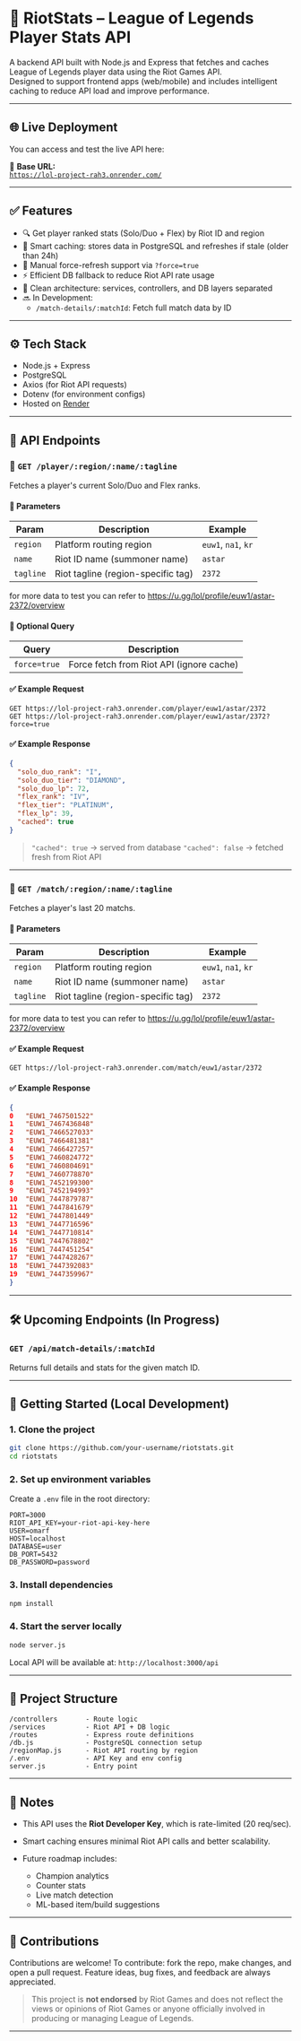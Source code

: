 # 🔹 RiotStats – League of Legends Player Stats API

A backend API built with Node.js and Express that fetches and caches League of Legends player data using the Riot Games API.  
Designed to support frontend apps (web/mobile) and includes intelligent caching to reduce API load and improve performance.

---

## 🌐 Live Deployment

You can access and test the live API here:

📍 **Base URL:**  
[`https://lol-project-rah3.onrender.com/`](https://lol-project-rah3.onrender.com/)

---

## ✅ Features

- 🔍 Get player ranked stats (Solo/Duo + Flex) by Riot ID and region
- 🧠 Smart caching: stores data in PostgreSQL and refreshes if stale (older than 24h)
- 🔁 Manual force-refresh support via `?force=true`
- ⚡ Efficient DB fallback to reduce Riot API rate usage
- 🧱 Clean architecture: services, controllers, and DB layers separated
- 🔜 In Development:
  - `/match-details/:matchId`: Fetch full match data by ID

---

## ⚙️ Tech Stack

- Node.js + Express
- PostgreSQL
- Axios (for Riot API requests)
- Dotenv (for environment configs)
- Hosted on [Render](https://render.com)

---

## 🧭 API Endpoints

### 📌 `GET /player/:region/:name/:tagline`

Fetches a player's current Solo/Duo and Flex ranks.

#### 🔧 Parameters

| Param    | Description                        | Example    |
|----------|------------------------------------|------------|
| `region` | Platform routing region            | `euw1`, `na1`, `kr` |
| `name`   | Riot ID name (summoner name)       | `astar`    |
| `tagline`| Riot tagline (region-specific tag) | `2372`      |

for more data to test you can refer to https://u.gg/lol/profile/euw1/astar-2372/overview

#### 🔄 Optional Query

| Query      | Description                           |
|------------|---------------------------------------|
| `force=true` | Force fetch from Riot API (ignore cache) |

#### ✅ Example Request

```http
GET https://lol-project-rah3.onrender.com/player/euw1/astar/2372
GET https://lol-project-rah3.onrender.com/player/euw1/astar/2372?force=true
````

#### ✅ Example Response

```json
{
  "solo_duo_rank": "I",
  "solo_duo_tier": "DIAMOND",
  "solo_duo_lp": 72,
  "flex_rank": "IV",
  "flex_tier": "PLATINUM",
  "flex_lp": 39,
  "cached": true
}
```

> `"cached": true` → served from database
> `"cached": false` → fetched fresh from Riot API

---

### 📌 `GET /match/:region/:name/:tagline`

Fetches a player's last 20 matchs.

#### 🔧 Parameters

| Param    | Description                        | Example    |
|----------|------------------------------------|------------|
| `region` | Platform routing region            | `euw1`, `na1`, `kr` |
| `name`   | Riot ID name (summoner name)       | `astar`    |
| `tagline`| Riot tagline (region-specific tag) | `2372`      |

for more data to test you can refer to https://u.gg/lol/profile/euw1/astar-2372/overview

#### ✅ Example Request

```http
GET https://lol-project-rah3.onrender.com/match/euw1/astar/2372
````

#### ✅ Example Response

```json
{
0	"EUW1_7467501522"
1	"EUW1_7467436848"
2	"EUW1_7466527033"
3	"EUW1_7466481381"
4	"EUW1_7466427257"
5	"EUW1_7460824772"
6	"EUW1_7460804691"
7	"EUW1_7460778870"
8	"EUW1_7452199300"
9	"EUW1_7452194993"
10	"EUW1_7447879787"
11	"EUW1_7447841679"
12	"EUW1_7447801449"
13	"EUW1_7447716596"
14	"EUW1_7447710814"
15	"EUW1_7447678802"
16	"EUW1_7447451254"
17	"EUW1_7447428267"
18	"EUW1_7447392083"
19	"EUW1_7447359967"
}
```

---

## 🛠️ Upcoming Endpoints (In Progress)

### `GET /api/match-details/:matchId`

Returns full details and stats for the given match ID.

---

## 🚀 Getting Started (Local Development)

### 1. Clone the project

```bash
git clone https://github.com/your-username/riotstats.git
cd riotstats
```

### 2. Set up environment variables

Create a `.env` file in the root directory:

```env
PORT=3000
RIOT_API_KEY=your-riot-api-key-here
USER=omarf
HOST=localhost
DATABASE=user
DB_PORT=5432
DB_PASSWORD=password
```

### 3. Install dependencies

```bash
npm install
```

### 4. Start the server locally

```bash
node server.js
```

Local API will be available at: `http://localhost:3000/api`

---

## 📁 Project Structure

```
/controllers       - Route logic
/services          - Riot API + DB logic
/routes            - Express route definitions
/db.js             - PostgreSQL connection setup
/regionMap.js      - Riot API routing by region
/.env              - API Key and env config
server.js          - Entry point
```

---

## 📌 Notes

* This API uses the **Riot Developer Key**, which is rate-limited (20 req/sec).
* Smart caching ensures minimal Riot API calls and better scalability.
* Future roadmap includes:

  * Champion analytics
  * Counter stats
  * Live match detection
  * ML-based item/build suggestions

---

## 🤝 Contributions

Contributions are welcome!
To contribute: fork the repo, make changes, and open a pull request. Feature ideas, bug fixes, and feedback are always appreciated.

> This project is **not endorsed** by Riot Games and does not reflect the views or opinions of Riot Games or anyone officially involved in producing or managing League of Legends.

---
